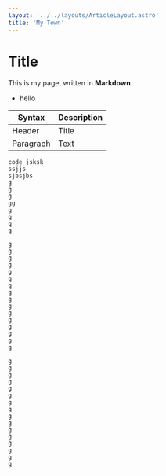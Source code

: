 ```yaml
---
layout: '../../layouts/ArticleLayout.astro'
title: 'My Town'
---
```


# Title

This is my page, written in **Markdown.**

- hello

| Syntax    | Description |
| --------- | ----------- |
| Header    | Title       |
| Paragraph | Text        |

```
code jsksk
ssjjs
sjbsjbs
g
g
g
gg
g
g
g
g

g
g
g
g
g
g
g
g
g
g
g
g
g
g
g
g

g
g
g
g
g
g
g
g
g
g
g
g
g
g
g
g
```
